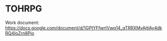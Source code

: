 # TOHRPG
Work document: https://docs.google.com/document/d/1GPIYFfwrtVwq14_gTRRXMvAjtiAy4dkRQ4IoZrn8Pio
